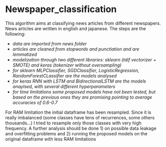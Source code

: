 # Newspaper_classification

This algorithm aims at classifying news articles from different newspapers. News articles are written in english and japanese.
The steps are the following:

* _data are imported from news folder_
* _articles are cleaned from stopwords and punctiation and are lemmatized_
* _modelization through two different libraries: sklearn (tdif vectorizer + SMOTE) and keras (tokenizer without oversampling)_
* _for sklearn MLPClassifier, SGDClassifier, LogisticRegression, RandomForestCLassifier are the models analysed_
* _for keras RNN with LSTM and BidirectionalLSTM are the models anaylsed, with several different hyperparameters_
* _for time limitations some proposed models have not been tested, but based on the previous ones they are promising pointing to average accuracies of 0.6-0.7_

For RAM limitation the initial dataframe has been resampled. Since it is really imbalanced (some classes have tens of recurrences, some others thousands...) I tried to resample only those classes with very high frequency. A further analysis should be done 1) on possible data leakage and overfitting problems and 2) running the proposed models on the original dataframe with less RAM limitations
